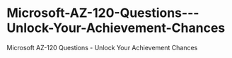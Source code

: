# Microsoft-AZ-120-Questions---Unlock-Your-Achievement-Chances
Microsoft AZ-120 Questions - Unlock Your Achievement Chances
